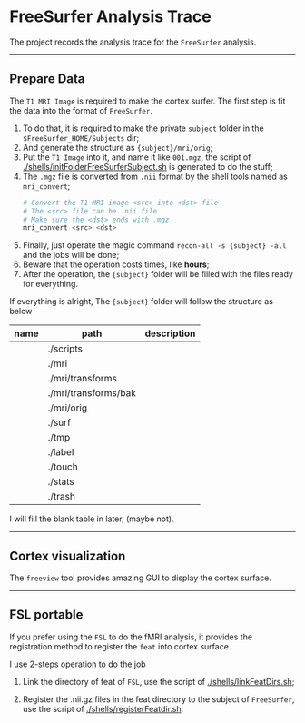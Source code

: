 # FreeSurfer Analysis Trace

The project records the analysis trace for the `FreeSurfer` analysis.

---

## Prepare Data

The `T1 MRI Image` is required to make the cortex surfer.
The first step is fit the data into the format of `FreeSurfer`.

1. To do that, it is required to make the private `subject` folder in the `$FreeSurfer_HOME/Subjects` dir;
2. And generate the structure as `{subject}/mri/orig`;
3. Put the `T1 Image` into it, and name it like `001.mgz`,
   the script of [./shells/initFolderFreeSurferSubject.sh](./shells/initFolderFreeSurferSubject.sh) is generated to do the stuff;
4. The `.mgz` file is converted from `.nii` format by the shell tools named as `mri_convert`;
    ```sh
    # Convert the T1 MRI image <src> into <dst> file
    # The <src> file can be .nii file
    # Make sure the <dst> ends with .mgz
    mri_convert <src> <dst>
    ```
5. Finally, just operate the magic command `recon-all -s {subject} -all` and the jobs will be done;
6. Beware that the operation costs times, like **hours**;
7. After the operation, the `{subject}` folder will be filled with the files ready for everything.

If everything is alright,
The `{subject}` folder will follow the structure as below

| name | path                 | description |
| ---- | -------------------- | ----------- |
|      | ./scripts            |             |
|      | ./mri                |             |
|      | ./mri/transforms     |             |
|      | ./mri/transforms/bak |             |
|      | ./mri/orig           |             |
|      | ./surf               |             |
|      | ./tmp                |             |
|      | ./label              |             |
|      | ./touch              |             |
|      | ./stats              |             |
|      | ./trash              |             |

I will fill the blank table in later, (maybe not).

---

## Cortex visualization

The `freeview` tool provides amazing GUI to display the cortex surface.

---

## FSL portable

If you prefer using the `FSL` to do the fMRI analysis,
it provides the registration method to register the `feat` into cortex surface.

I use 2-steps operation to do the job

1. Link the directory of feat of `FSL`,
   use the script of [./shells/linkFeatDirs.sh](./shells/linkFeatDirs.sh);

2. Register the .nii.gz files in the feat directory to the subject of `FreeSurfer`,
   use the script of [./shells/registerFeatdir.sh](./shells/registerFeatdir.sh).
